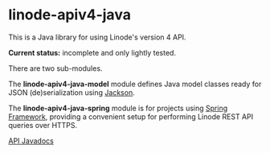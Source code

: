 # linode-apiv4-java

This is a Java library for using Linode's version 4 API.

**Current status:** incomplete and only lightly tested.

There are two sub-modules.

The **linode-apiv4-java-model** module defines Java model classes ready for JSON (de)serialization using [Jackson](https://github.com/FasterXML/jackson).

The **linode-apiv4-java-spring** module is for projects using [Spring Framework](https://spring.io/), providing a convenient setup for performing Linode REST API queries over HTTPS.

[API Javadocs](http://archiecobbs.github.io/linode-apiv4-java/site/apidocs/index.html)
